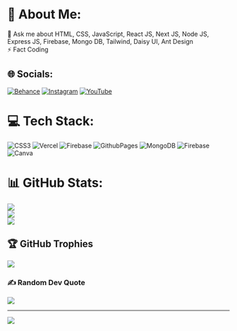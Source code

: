 # 💫 About Me:
💬 Ask me about HTML, CSS, JavaScript, React JS, Next JS, Node JS, Express JS, Firebase, Mongo DB, Tailwind, Daisy UI, Ant Design <br>⚡ Fact Coding


## 🌐 Socials:
[![Behance](https://img.shields.io/badge/Behance-1769ff?logo=behance&logoColor=white)](https://behance.net/Shamoil) [![Instagram](https://img.shields.io/badge/Instagram-%23E4405F.svg?logo=Instagram&logoColor=white)](https://instagram.com/shamoil_khan_sk) [![YouTube](https://img.shields.io/badge/YouTube-%23FF0000.svg?logo=YouTube&logoColor=white)](https://youtube.com/@UCRDHScsc3BxGM5xV-khaKqQ) 

# 💻 Tech Stack:
![CSS3](https://img.shields.io/badge/css3-%231572B6.svg?style=for-the-badge&logo=css3&logoColor=white) ![Vercel](https://img.shields.io/badge/vercel-%23000000.svg?style=for-the-badge&logo=vercel&logoColor=white) ![Firebase](https://img.shields.io/badge/firebase-%23039BE5.svg?style=for-the-badge&logo=firebase) ![GithubPages](https://img.shields.io/badge/github%20pages-121013?style=for-the-badge&logo=github&logoColor=white) ![MongoDB](https://img.shields.io/badge/MongoDB-%234ea94b.svg?style=for-the-badge&logo=mongodb&logoColor=white) ![Firebase](https://img.shields.io/badge/firebase-a08021?style=for-the-badge&logo=firebase&logoColor=ffcd34) ![Canva](https://img.shields.io/badge/Canva-%2300C4CC.svg?style=for-the-badge&logo=Canva&logoColor=white)
# 📊 GitHub Stats:
![](https://github-readme-stats.vercel.app/api?username=Shamoil&theme=radical&hide_border=false&include_all_commits=false&count_private=true)<br/>
![](https://github-readme-streak-stats.herokuapp.com/?user=Shamoil&theme=radical&hide_border=false)<br/>
![](https://github-readme-stats.vercel.app/api/top-langs/?username=Shamoil&theme=radical&hide_border=false&include_all_commits=false&count_private=true&layout=compact)

## 🏆 GitHub Trophies
![](https://github-profile-trophy.vercel.app/?username=Shamoil&theme=radical&no-frame=false&no-bg=false&margin-w=4)

### ✍️ Random Dev Quote
![](https://quotes-github-readme.vercel.app/api?type=horizontal&theme=radical)

---
[![](https://visitcount.itsvg.in/api?id=Shamoil&icon=0&color=0)](https://visitcount.itsvg.in)

<!-- Proudly created with GPRM ( https://gprm.itsvg.in ) -->
